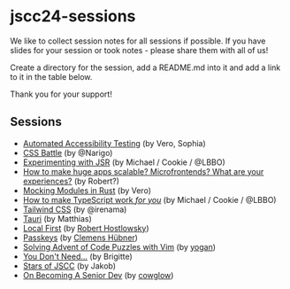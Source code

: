 # jscc24-sessions

We like to collect session notes for all sessions if possible. If you have slides for your session or took notes - please share them with all of us!

Create a directory for the session, add a README.md into it and add a link to it in the table below.

Thank you for your support!

## Sessions

- [Automated Accessibility Testing](./automated-accessibility-testing/) (by Vero, Sophia)
- [CSS Battle](./css-battle/) (by @Narigo)
- [Experimenting with JSR](./experimenting-with-JSR/) (by Michael / Cookie / @LBBO)
- [How to make huge apps scalable? Microfrontends? What are your experiences?](./how-to-make-huge-apps-scalable/) (by Robert?)
- [Mocking Modules in Rust](./mocking-modules-in-rust/) (by Vero)
- [How to make TypeScript work *for you*](./how-to-make-ts-work-for-you) (by Michael / Cookie / @LBBO)
- [Tailwind CSS](./tailwind/) (by @irenama)
- [Tauri](./tauri/) (by Matthias)
- [Local First](./local-first/) (by [Robert Hostlowsky](https://github.com/jscraftcamp/website/blob/main/participants/robert-hostlowsky.json))
- [Passkeys](./passkeys/) (by [Clemens Hübner](https://github.com/jscraftcamp/website/blob/main/participants/clemens.json))
- [Solving Advent of Code Puzzles with Vim](./vim-advent-of-code/) (by [yogan](https://github.com/yogan))
- [You Don't Need...](./you-dont-need/) (by Brigitte)
- [Stars of JSCC](./stars-of-jscc/) (by Jakob)
- [On Becoming A Senior Dev](./on-becoming-a-senior-dev) (by [cowglow](https://github.com/cowglow))
